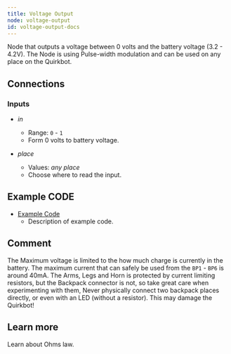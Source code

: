 ```yaml
---
title: Voltage Output
node: voltage-output
id: voltage-output-docs
---
```


Node that outputs a voltage between 0 volts and the battery voltage (3.2 - 4.2V). The Node is using Pulse-width modulation and can be used on any place on the Quirkbot.

## Connections

<div class="node-input-list" markdown="block">

### Inputs

- *in*
    - Range: `0` - `1`
    - Form 0 volts to battery voltage.

- *place*
    - Values: *any place*
    - Choose where to read the input.

</div>

## Example CODE

<div class="node-example-programs" markdown="block">

- [Example Code](http://code.quirkbot.com/program/XXXXXXXXXXXXXXXX "Go to Quirkbot CODE")
    - Description of example code.

</div>

## Comment
The Maximum voltage is limited to the how much charge is currently in the battery. The maximum current that can safely be used from the `BP1` - `BP6` is around 40mA. The Arms, Legs and Horn is protected by current limiting resistors, but the Backpack connector is not, so take great care when experimenting with them, Never physically connect two backpack places directly, or even with an LED (without a resistor). This may damage the Quirkbot!

## Learn more
Learn about Ohms law.
